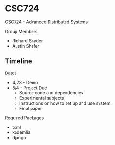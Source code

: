 # CSC724

CSC724 - Advanced Distributed Systems

Group Members
* Richard Snyder
* Austin Shafer

## Timeline

Dates
* 4/23 - Demo
* 5/4 - Project Due
    * Source code and dependencies
    * Experimental subjects
    * Instructions on how to set up and use system
    * Final paper

Required Packages
* toml
* kademlia
* django
